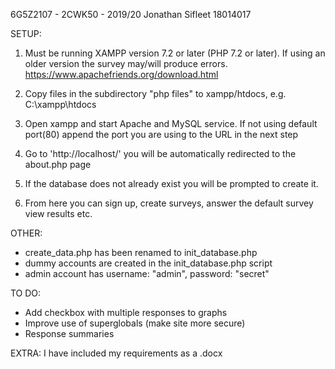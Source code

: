 6G5Z2107 - 2CWK50 - 2019/20
Jonathan Sifleet
18014017

SETUP:
1) Must be running XAMPP version 7.2 or later (PHP 7.2 or later). If using an older version the survey may/will produce errors.
https://www.apachefriends.org/download.html

2) Copy files in the subdirectory "php files" to xampp/htdocs, e.g. C:\xampp\htdocs

3) Open xampp and start Apache and MySQL service. If not using default port(80) append the port you are using to the URL in the next step

4) Go to 'http://localhost/' you will be automatically redirected to the about.php page

5) If the database does not already exist you will be prompted to create it.

6) From here you can sign up, create surveys, answer the default survey view results etc.

OTHER:
- create_data.php has been renamed to init_database.php
- dummy accounts are created in the init_database.php script
- admin account has username: "admin", password: "secret"

TO DO:
- Add checkbox with multiple responses to graphs
- Improve use of superglobals (make site more secure)
- Response summaries

EXTRA:
I have included my requirements as a .docx